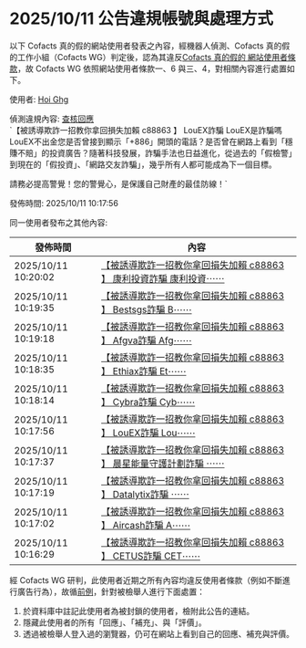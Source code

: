 2025/10/11 公告違規帳號與處理方式
=========

以下 Cofacts 真的假的網站使用者發表之內容，經機器人偵測、Cofacts 真的假的工作小組（Cofacts WG）判定後，認為其違反[Cofacts 真的假的 網站使用者條款](https://github.com/cofacts/rumors-site/blob/master/LEGAL.md)，故 Cofacts WG 依照網站使用者條款一、6 與三、4，對相關內容進行處置如下。

使用者: [Hoi Ghg](https://cofacts.github.io/community-builder/#/editorworks?type=0&day=365&userId=Bd_x0JkBw43tQo19UDaw)

偵測違規內容: [查核回應](https://cofacts.tw/reply/dd8P0ZkBw43tQo19eTa1)<br>`【被誘導欺詐一招教你拿回損失加賴 c88863 】 LouEX詐騙  LouEX是詐騙嗎 LouEX不出金您是否曾接到顯示「+886」開頭的電話？是否曾在網路上看到「穩賺不賠」的投資廣告？隨著科技發展，詐騙手法也日益進化，從過去的「假檢警」到現在的「假投資」、「網路交友詐騙」，幾乎所有人都可能成為下一個目標。

請務必提高警覺！您的警覺心，是保護自己財產的最佳防線！`

發佈時間: 2025/10/11 10:17:56

同一使用者發布之其他內容:

|發佈時間|內容|
|---|---|
| 2025/10/11 10:20:02 | [【被誘導欺詐一招教你拿回損失加賴 c88863 】 康利投資詐騙  康利投資⋯⋯](https://cofacts.tw/reply/fd8R0ZkBw43tQo19Zzb3) |
| 2025/10/11 10:19:35 | [【被誘導欺詐一招教你拿回損失加賴 c88863 】 Bestsgs詐騙  B⋯⋯](https://cofacts.tw/reply/e98Q0ZkBw43tQo19_DaR) |
| 2025/10/11 10:19:18 | [【被誘導欺詐一招教你拿回損失加賴 c88863 】 Afgva詐騙  Afg⋯⋯](https://cofacts.tw/reply/et8Q0ZkBw43tQo19uzYZ) |
| 2025/10/11 10:18:35 | [【被誘導欺詐一招教你拿回損失加賴 c88863 】 Ethiax詐騙  Et⋯⋯](https://cofacts.tw/reply/eN8Q0ZkBw43tQo19ETYm) |
| 2025/10/11 10:18:14 | [【被誘導欺詐一招教你拿回損失加賴 c88863 】 Cybra詐騙  Cyb⋯⋯](https://cofacts.tw/reply/d98P0ZkBw43tQo19vjav) |
| 2025/10/11 10:17:56 | [【被誘導欺詐一招教你拿回損失加賴 c88863 】 LouEX詐騙  Lou⋯⋯](https://cofacts.tw/reply/dd8P0ZkBw43tQo19eTa1) |
| 2025/10/11 10:17:37 | [【被誘導欺詐一招教你拿回損失加賴 c88863 】 晨星能量守護計劃詐騙  ⋯⋯](https://cofacts.tw/reply/c98P0ZkBw43tQo19MTYm) |
| 2025/10/11 10:17:19 | [【被誘導欺詐一招教你拿回損失加賴 c88863 】 Datalytix詐騙 ⋯⋯](https://cofacts.tw/reply/bt8O0ZkBw43tQo196Tat) |
| 2025/10/11 10:17:02 | [【被誘導欺詐一招教你拿回損失加賴 c88863 】 Aircash詐騙  A⋯⋯](https://cofacts.tw/reply/bd8O0ZkBw43tQo19pjZo) |
| 2025/10/11 10:16:29 | [【被誘導欺詐一招教你拿回損失加賴 c88863 】 CETUS詐騙  CET⋯⋯](https://cofacts.tw/reply/a98O0ZkBw43tQo19JTZz) |

經 Cofacts WG 研判，此使用者近期之所有內容均違反使用者條款（例如不斷進行廣告行為），故循[前例](https://github.com/cofacts/takedowns/blob/master/2021/1125-2nd-spam.md)，針對被檢舉人進行下面處置：
1. 於資料庫中註記此使用者為被封鎖的使用者，檢附此公告的連結。
2. 隱藏此使用者的所有「回應」、「補充」、與「評價」。
3. 透過被檢舉人登入過的瀏覽器，仍可在網站上看到自己的回應、補充與評價。
